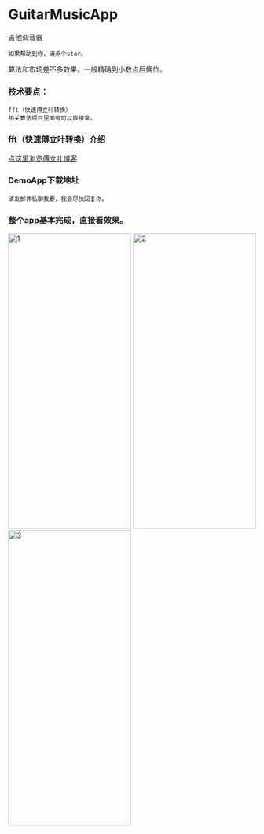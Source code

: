 # GuitarMusicApp
吉他调音器
```
如果帮助到你，请点个star。
```

算法和市场差不多效果。一般精确到小数点后俩位。

### 技术要点：
```
fft（快速傅立叶转换）
相关算法项目里面有可以直接拿。
```

### fft（快速傅立叶转换）介绍
[点这里浏览傅立叶博客](https://blog.csdn.net/weixin_41078100/article/details/113700075)

### DemoApp下载地址
```
请发邮件私聊我要，我会尽快回复你。
```

### 整个app基本完成，直接看效果。

<img src="http://zhx02.run8.top/2021/02/28/aae2619140dd925280c1bd9811125467.png" width = "250" height = "600" alt="1" />

<img src="http://zhx02.run8.top/2021/02/28/8aec885740bc7a8c80f449ed6c1bc9bf.png" width = "250" height = "600" alt="2" />

<img src="http://zhx02.run8.top/2021/02/28/8902beb940486b17808c13a453e67876.png" width = "250" height = "600" alt="3" />
